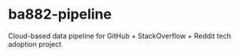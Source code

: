 # ba882-pipeline
Cloud-based data pipeline for GitHub + StackOverflow + Reddit tech adoption project
